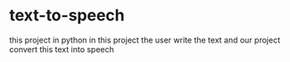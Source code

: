 # text-to-speech
this project in python in this project the user write the text and our project convert this text into speech
